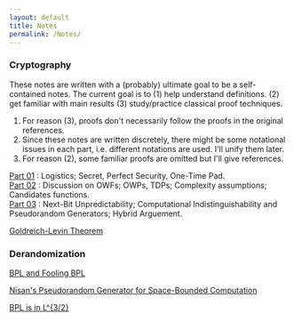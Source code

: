 ```yaml
---
layout: default
title: Notes
permalink: /Notes/
---
```


### Cryptography   

These notes are written with a (probably) ultimate goal to be a self-contained notes. The current goal is to (1) help understand definitions. (2) get familiar with main results (3) study/practice classical proof techniques. 

1. For reason (3), proofs don't necessarily follow the proofs in the original references. 
2. Since these notes are written discretely, there might be some notational issues in each part, i.e. different notations are used. I'll unify them later.  
3. For reason (2), some familiar proofs are omitted but I'll give references.   


[Part 01](https://jiyuzhang1994.github.io/CryptoLec01/) : Logistics; Secret, Perfect Security, One-Time Pad.  
[Part 02](https://jiyuzhang1994.github.io/owfowptdp/) : Discussion on OWFs; OWPs, TDPs; Complexity assumptions; Candidates functions.   
[Part 03](https://jiyuzhang1994.github.io/CryptoLec03/) : Next-Bit Unpredictability; Computational Indistinguishability and Pseudorandom Generators; Hybrid Arguement.

[Goldreich-Levin Theorem](https://jiyuzhang1994.github.io/glthm/)

### Derandomization  

[BPL and Fooling BPL](https://jiyuzhang1994.github.io/derandbpl/)

[Nisan's Pseudorandom Generator for Space-Bounded Computation](https://jiyuzhang1994.github.io/nisanprg/)  

[BPL is in L^{3/2}](https://jiyuzhang1994.github.io/sakszhou/)